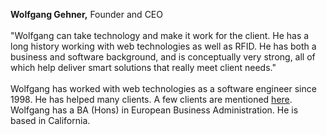 <b>Wolfgang Gehner,</b> Founder and CEO<br/><br/>"Wolfgang can take technology and make it work for the client. He has a long history working with web technologies as well as RFID. He has both a business and software background, and is conceptually very strong, all of which help deliver smart solutions that really meet client needs."<br/><br/>Wolfgang has worked with web technologies as a software engineer since 1998. He has helped many clients. A few clients are mentioned <a href="../clients/">here</a>. Wolfgang has a BA (Hons) in European Business Administration. He is based in California.